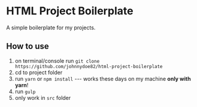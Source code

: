 # HTML Project Boilerplate

A simple boilerplate for my projects.

## How to use

1. on terminal/console run ```git clone https://github.com/johnnydoe82/html-project-boilerplate```
1. cd to project folder
1. run ```yarn```  or ```npm install``` --- works these days on my machine **only with yarn**!
1. run ``` gulp ```	
1. only work in ```src``` folder
